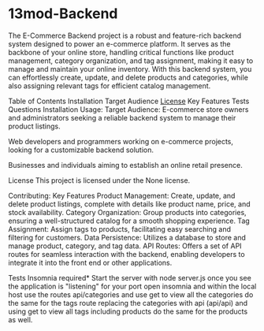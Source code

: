 # 13mod-Backend
The E-Commerce Backend project is a robust and feature-rich backend system designed to power an e-commerce platform. It serves as the backbone of your online store, handling critical functions like product management, category organization, and tag assignment, making it easy to manage and maintain your online inventory. With this backend system, you can effortlessly create, update, and delete products and categories, while also assigning relevant tags for efficient catalog management.

Table of Contents
Installation
Target Audience
[License](#license)
Key Features
Tests
Questions
Installation
Usage:
Target Audience:
E-commerce store owners and administrators seeking a reliable backend system to manage their product listings.

Web developers and programmers working on e-commerce projects, looking for a customizable backend solution.

Businesses and individuals aiming to establish an online retail presence.

License
This project is licensed under the None license.

Contributing:
Key Features
Product Management: Create, update, and delete product listings, complete with details like product name, price, and stock availability. Category Organization: Group products into categories, ensuring a well-structured catalog for a smooth shopping experience. Tag Assignment: Assign tags to products, facilitating easy searching and filtering for customers. Data Persistence: Utilizes a database to store and manage product, category, and tag data. API Routes: Offers a set of API routes for seamless interaction with the backend, enabling developers to integrate it into the front end or other applications.

Tests
Insomnia required* Start the server with node server.js once you see the application is "listening" for your port open insomnia and within the local host use the routes api/categories and use get to view all the categories do the same for the tags route replacing the categories with api (api/api) and using get to view all tags including products do the same for the products as well.



